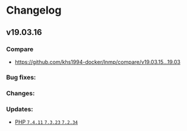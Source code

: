# Changelog

## v19.03.16

### Compare

* https://github.com/khs1994-docker/lnmp/compare/v19.03.15...19.03

### Bug fixes:

### Changes:

### Updates:

* [PHP `7.4.11` `7.3.23` `7.2.34`](https://www.php.net/ChangeLog-7.php#7.4.11)
